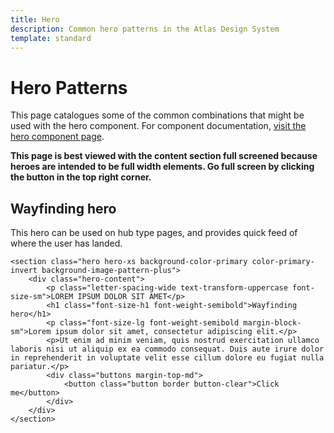 ```yaml
---
title: Hero
description: Common hero patterns in the Atlas Design System
template: standard
---
```


# Hero Patterns

This page catalogues some of the common combinations that might be used with the hero component. For component documentation, [visit the hero component page](../components/hero.md).

**This page is best viewed with the content section full screened because heroes are intended to be full width elements. Go full screen by clicking the button in the top right corner.**

## Wayfinding hero

This hero can be used on hub type pages, and provides quick feed of where the user has landed.

```html-no-indent
<section class="hero hero-xs background-color-primary color-primary-invert background-image-pattern-plus">
	<div class="hero-content">
		<p class="letter-spacing-wide text-transform-uppercase font-size-sm">LOREM IPSUM DOLOR SIT AMET</p>
		<h1 class="font-size-h1 font-weight-semibold">Wayfinding hero</h1>
		<p class="font-size-lg font-weight-semibold margin-block-sm">Lorem ipsum dolor sit amet, consectetur adipiscing elit.</p>
		<p>Ut enim ad minim veniam, quis nostrud exercitation ullamco laboris nisi ut aliquip ex ea commodo consequat. Duis aute irure dolor in reprehenderit in voluptate velit esse cillum dolore eu fugiat nulla pariatur.</p>
		<div class="buttons margin-top-md">
			<button class="button border button-clear">Click me</button>
		</div>
	</div>
</section>
```
